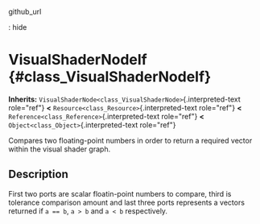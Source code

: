 github\_url

:   hide

VisualShaderNodeIf {#class_VisualShaderNodeIf}
==================

**Inherits:**
`VisualShaderNode<class_VisualShaderNode>`{.interpreted-text role="ref"}
**\<** `Resource<class_Resource>`{.interpreted-text role="ref"} **\<**
`Reference<class_Reference>`{.interpreted-text role="ref"} **\<**
`Object<class_Object>`{.interpreted-text role="ref"}

Compares two floating-point numbers in order to return a required vector
within the visual shader graph.

Description
-----------

First two ports are scalar floatin-point numbers to compare, third is
tolerance comparison amount and last three ports represents a vectors
returned if `a == b`, `a > b` and `a < b` respectively.
